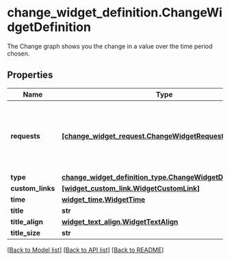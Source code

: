 # change_widget_definition.ChangeWidgetDefinition

The Change graph shows you the change in a value over the time period chosen.
## Properties
Name | Type | Description | Notes
------------ | ------------- | ------------- | -------------
**requests** | [**[change_widget_request.ChangeWidgetRequest]**](ChangeWidgetRequest.md) | Array of one request object to display in the widget.  See the dedicated [Request JSON schema documentation](https://docs.datadoghq.com/dashboards/graphing_json/request_json)  to learn how to build the &#x60;REQUEST_SCHEMA&#x60;. | 
**type** | [**change_widget_definition_type.ChangeWidgetDefinitionType**](ChangeWidgetDefinitionType.md) |  | 
**custom_links** | [**[widget_custom_link.WidgetCustomLink]**](WidgetCustomLink.md) | List of custom links. | [optional] 
**time** | [**widget_time.WidgetTime**](WidgetTime.md) |  | [optional] 
**title** | **str** | Title of the widget. | [optional] 
**title_align** | [**widget_text_align.WidgetTextAlign**](WidgetTextAlign.md) |  | [optional] 
**title_size** | **str** | Size of the title. | [optional] 

[[Back to Model list]](README.md#documentation-for-models) [[Back to API list]](README.md#documentation-for-api-endpoints) [[Back to README]](README.md)


